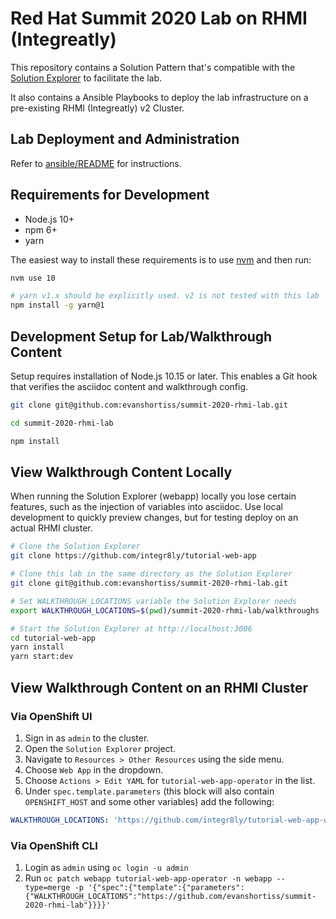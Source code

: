 # Red Hat Summit 2020 Lab on RHMI (Integreatly)

This repository contains a Solution Pattern that's compatible with the
[Solution Explorer](https://github.com/integr8ly/tutorial-web-app) to
facilitate the lab.

It also contains a Ansible Playbooks to deploy the lab infrastructure on a
pre-existing RHMI (Integreatly) v2 Cluster.

## Lab Deployment and Administration
Refer to [ansible/README](ansible/README.md) for instructions.

## Requirements for Development

* Node.js 10+
* npm 6+
* yarn

The easiest way to install these requirements is to use
[nvm](https://github.com/nvm-sh/nvm#installation-and-update) and then run:

```bash
nvm use 10

# yarn v1.x should be explicitly used. v2 is not tested with this lab
npm install -g yarn@1
```

## Development Setup for Lab/Walkthrough Content

Setup requires installation of Node.js 10.15 or later. This enables a Git hook
that verifies the asciidoc content and walkthrough config.

```bash
git clone git@github.com:evanshortiss/summit-2020-rhmi-lab.git

cd summit-2020-rhmi-lab

npm install
```

## View Walkthrough Content Locally

When running the Solution Explorer (webapp) locally you lose certain features,
such as the injection of variables into asciidoc. Use local development to
quickly preview changes, but for testing deploy on an actual RHMI cluster.

```bash
# Clone the Solution Explorer
git clone https://github.com/integr8ly/tutorial-web-app

# Clone this lab in the same directory as the Solution Explorer
git clone git@github.com:evanshortiss/summit-2020-rhmi-lab.git

# Set WALKTHROUGH_LOCATIONS variable the Solution Explorer needs
export WALKTHROUGH_LOCATIONS=$(pwd)/summit-2020-rhmi-lab/walkthroughs

# Start the Solution Explorer at http://localhost:3006
cd tutorial-web-app
yarn install
yarn start:dev
```

## View Walkthrough Content on an RHMI Cluster

### Via OpenShift UI
1. Sign in as `admin` to the cluster.
1. Open the `Solution Explorer` project.
1. Navigate to `Resources > Other Resources` using the side menu.
1. Choose `Web App` in the dropdown.
1. Choose `Actions > Edit YAML` for `tutorial-web-app-operator` in the list.
1. Under `spec.template.parameters` (this block will also contain
`OPENSHIFT_HOST` and some other variables) add the following:

```yaml
WALKTHROUGH_LOCATIONS: 'https://github.com/integr8ly/tutorial-web-app-walkthroughs#v1.6.4,https://github.com/evanshortiss/summit-2020-rhmi-lab'
```

### Via OpenShift CLI
1. Login as `admin` using `oc login -u admin`
1. Run `oc patch webapp tutorial-web-app-operator -n webapp --type=merge -p '{"spec":{"template":{"parameters":{"WALKTHROUGH_LOCATIONS":"https://github.com/evanshortiss/summit-2020-rhmi-lab"}}}}'`
